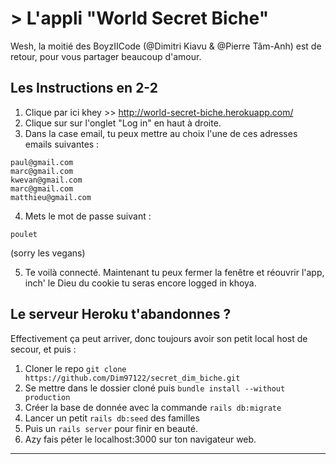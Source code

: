 # > L'appli "World Secret Biche"

Wesh, la moitié des BoyzIICode (@Dimitri Kiavu & @Pierre Tâm-Anh) est de retour, pour vous partager beaucoup d'amour. 


## Les Instructions en 2-2

1) Clique par ici khey >> http://world-secret-biche.herokuapp.com/
2) Clique sur sur l'onglet "Log in" en haut à droite. 
3) Dans la case email, tu peux mettre au choix l'une de ces adresses emails suivantes :


```
paul@gmail.com
marc@gmail.com
kwevan@gmail.com
marc@gmail.com
matthieu@gmail.com
``` 

4) Mets le mot de passe suivant : 

```
poulet 
```
(sorry les vegans)

5) Te voilà connecté. Maintenant tu peux fermer la fenêtre et réouvrir l'app, inch' le Dieu du cookie tu seras encore logged in khoya.


## Le serveur Heroku t'abandonnes ?

Effectivement ça peut arriver, donc toujours avoir son petit local host de secour, et puis :

1) Cloner le repo ```git clone https://github.com/Dim97122/secret_dim_biche.git```
2) Se mettre dans le dossier cloné puis ```bundle install --without production``` 
3) Créer la base de donnée avec la commande ```rails db:migrate```
4) Lancer un petit ```rails db:seed``` des familles
5) Puis un ```rails server``` pour finir en beauté.
6) Azy fais péter le localhost:3000 sur ton navigateur web. 

***
